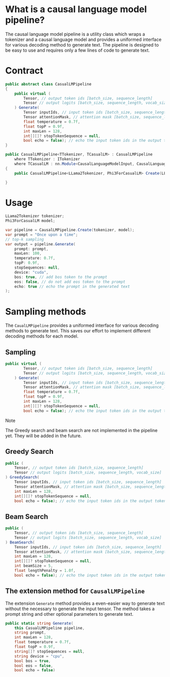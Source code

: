 # What is a causal language model pipeline?

The causal language model pipeline is a utility class which wraps a tokenizer and a causal language model and provides a uniformed interface for various decoding method to generate text. The pipeline is designed to be easy to use and requires only a few lines of code to generate text.

# Contract
```C#
public abstract class CasualLMPipeline
{
    public virtual (
        Tensor, // output token ids [batch_size, sequence_length]
        Tensor // output logits [batch_size, sequence_length, vocab_size]
    ) Generate(
        Tensor inputIds, // input token ids [batch_size, sequence_length]
        Tensor attentionMask, // attention mask [batch_size, sequence_length]
        float temperature = 0.7f,
        float topP = 0.9f,
        int maxLen = 128,
        int[][]? stopTokenSequence = null,
        bool echo = false); // echo the input token ids in the output token ids
}

public CasualLMPipeline<TTokenizer, TCasualLM> : CasualLMPipeline
    where TTokenizer : ITokenizer
    where TCasualLM : nn.Module<CausalLanguageModelInput, CausalLanguageModelOutput>
{
    public CasualLMPipeline<LLama2Tokenizer, Phi3ForCasualLM> Create(LLama2Tokenizer tokenizer, Phi3ForCasualLM model);

}
```

# Usage
```C#
LLama2Tokenizer tokenizer;
Phi3ForCasualLM model;

var pipeline = CausalLMPipeline.Create(tokenizer, model);
var prompt = "Once upon a time";
// top-k sampling
var output = pipeline.Generate(
    prompt: prompt,
    maxLen: 100,
    temperature: 0.7f,
    topP: 0.9f,
    stopSequences: null,
    device: "cuda",
    bos: true, // add bos token to the prompt
    eos: false, // do not add eos token to the prompt
    echo: true // echo the prompt in the generated text
);
```

# Sampling methods
The `CaualLMPipeline` provides a uniformed interface for various decoding methods to generate text. This saves our effort to implement different decoding methods for each model.

## Sampling
```C#
public virtual (
        Tensor, // output token ids [batch_size, sequence_length]
        Tensor // output logits [batch_size, sequence_length, vocab_size]
    ) Generate(
        Tensor inputIds, // input token ids [batch_size, sequence_length]
        Tensor attentionMask, // attention mask [batch_size, sequence_length]
        float temperature = 0.7f,
        float topP = 0.9f,
        int maxLen = 128,
        int[][]? stopTokenSequence = null,
        bool echo = false); // echo the input token ids in the output token ids
```

>[!NOTE]
> The Greedy search and beam search are not implemented in the pipeline yet. They will be added in the future.

## Greedy Search
```C#
public (
    Tensor, // output token ids [batch_size, sequence_length]
    Tensor // output logits [batch_size, sequence_length, vocab_size]
) GreedySearch(
    Tensor inputIds, // input token ids [batch_size, sequence_length]
    Tensor attentionMask, // attention mask [batch_size, sequence_length]
    int maxLen = 128,
    int[][]? stopTokenSequence = null,
    bool echo = false); // echo the input token ids in the output token ids
```

## Beam Search
```C#
public (
    Tensor, // output token ids [batch_size, sequence_length]
    Tensor // output logits [batch_size, sequence_length, vocab_size]
) BeamSearch(
    Tensor inputIds, // input token ids [batch_size, sequence_length]
    Tensor attentionMask, // attention mask [batch_size, sequence_length]
    int maxLen = 128,
    int[][]? stopTokenSequence = null,
    int beamSize = 5,
    float lengthPenalty = 1.0f,
    bool echo = false); // echo the input token ids in the output token ids
```

## The extension method for `CausalLMPipeline`

The extension `Generate` method provides a even-easier way to generate text without the necessary to generate the input tensor. The method takes a prompt string and other optional parameters to generate text.

```C#
public static string Generate(
    this CasualLMPipeline pipeline,
    string prompt,
    int maxLen = 128,
    float temperature = 0.7f,
    float topP = 0.9f,
    string[]? stopSequences = null,
    string device = "cpu",
    bool bos = true,
    bool eos = false,
    bool echo = false)
```